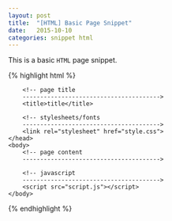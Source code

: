 ```yaml
---
layout: post
title:  "[HTML] Basic Page Snippet"
date:   2015-10-10
categories: snippet html
---
```


This is a basic `HTML` page snippet.

{% highlight html %}
<!DOCTYPE html>
<html lang="en">
    <head>
        <!-- page meta
        --------------------------------------->
        <meta charset="utf-8">

        <!-- page title
        --------------------------------------->
        <title>title</title>

        <!-- stylesheets/fonts
        --------------------------------------->
        <link rel="stylesheet" href="style.css">
    </head>
    <body>
        <!-- page content
        --------------------------------------->

        <!-- javascript
        --------------------------------------->
        <script src="script.js"></script>
    </body>
</html>
{% endhighlight %}
